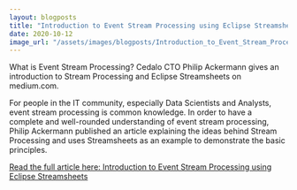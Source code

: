 ```yaml
---
layout: blogposts
title: "Introduction to Event Stream Processing using Eclipse Streamsheets"
date: 2020-10-12
image_url: "/assets/images/blogposts/Introduction_to_Event_Stream_Processing.png"
---
```


What is Event Stream Processing? Cedalo CTO Philip Ackermann gives an introduction to Stream Processing and Eclipse Streamsheets on medium.com.

For people in the IT community, especially Data Scientists and Analysts, event stream processing is common knowledge. In order to have a complete and well-rounded understanding 
of event stream processing, Philip Ackermann published an article explaining the ideas behind Stream Processing and uses Streamsheets as an example to demonstrate the basic principles.

<a href="https://medium.com/@cleancoderocker/introduction-to-event-stream-processing-using-eclipse-streamsheets-2468d5d1f86c">Read the full article here: Introduction to Event Stream Processing using Eclipse Streamsheets</a>

